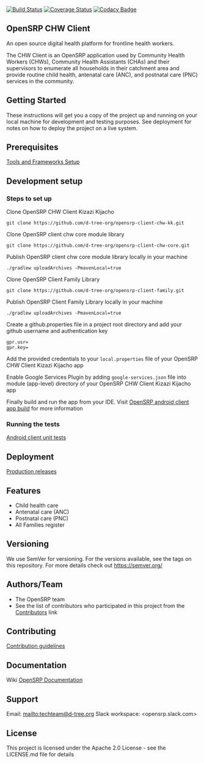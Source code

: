 
[![Build Status](https://travis-ci.org/OpenSRP/opensrp-client-chw.svg?branch=master)](https://travis-ci.org/OpenSRP/opensrp-client-chw) [![Coverage Status](https://coveralls.io/repos/github/OpenSRP/opensrp-client-chw/badge.svg?branch=master)](https://coveralls.io/github/OpenSRP/opensrp-client-chw?branch=master) [![Codacy Badge](https://api.codacy.com/project/badge/Grade/f68511a1ac164d58a3a48c1926c2326a)](https://www.codacy.com/app/OpenSRP/opensrp-client-chw?utm_source=github.com&amp;utm_medium=referral&amp;utm_content=OpenSRP/opensrp-client-chw&amp;utm_campaign=Badge_Grade)
 
## OpenSRP CHW Client
An open source digital health platform for frontline health workers.

The CHW Client is an OpenSRP application used by Community Health Workers (CHWs), Community Health Assistants (CHAs) and their supervisors to enumerate all households in their catchment area and provide routine child health, antenatal care (ANC), and postnatal care (PNC) services in the community.

## Getting Started
These instructions will get you a copy of the project up and running on your local machine for development and testing purposes. See deployment for notes on how to deploy the project on a live system.

## Prerequisites
[Tools and Frameworks Setup](https://smartregister.atlassian.net/wiki/spaces/Documentation/pages/6619207/Tools+and+Frameworks+Setup)

## Development setup

### Steps to set up

Clone OpenSRP CHW Client Kizazi Kijacho
```
git clone https://github.com/d-tree-org/opensrp-client-chw-kk.git
```

Clone OpenSRP client chw core module library
```
git clone https://github.com/d-tree-org/opensrp-client-chw-core.git
```

Publish OpenSRP client chw core module library locally in your machine
```
./gradlew uploadArchives -PmavenLocal=true
```

Clone OpenSRP Client Family Library
```
git clone https://github.com/d-tree-org/opensrp-client-family.git
```

Publish OpenSRP Client Family Library locally in your machine
```
./gradlew uploadArchives -PmavenLocal=true
```

Create a github.properties file in a project root directory and add your github username and authentication key
```
gpr.usr=
gpr.key=
```

Add the provided credentials to your `local.properties` file of your OpenSRP CHW Client Kizazi Kijacho app

Enable Google Services Plugin by adding `google-services.json` file into module (app-level) directory of your OpenSRP CHW Client Kizazi Kijacho app

Finally build and run the app from your IDE. Visit [OpenSRP android client app build](https://smartregister.atlassian.net/wiki/spaces/Documentation/pages/6619236/OpenSRP+android+client+app+build) for more information

### Running the tests

[Android client unit tests](https://smartregister.atlassian.net/wiki/spaces/Documentation/pages/65570428/OpenSRP+Client)

## Deployment
[Production releases](https://smartregister.atlassian.net/wiki/spaces/Documentation/pages/1141866503/How+to+create+a+release+APK)

## Features
-   Child health care
-   Antenatal care (ANC)
-   Postnatal care (PNC) 
-   All Families register

## Versioning
We use SemVer for versioning. For the versions available, see the tags on this repository.
For more details check out <https://semver.org/>

## Authors/Team 
-   The OpenSRP team
-   See the list of contributors who participated in this project from the [Contributors](../../graphs/contributors) link

## Contributing
[Contribution guidelines](https://smartregister.atlassian.net/wiki/spaces/Documentation/pages/6619193/OpenSRP+Developer+s+Guide)

## Documentation
Wiki [OpenSRP Documentation](https://smartregister.atlassian.net/wiki/spaces/Documentation)

## Support
Email: <mailto:techteam@d-tree.org>
Slack workspace: <opensrp.slack.com>

## License
This project is licensed under the Apache 2.0 License - see the LICENSE.md file for details
